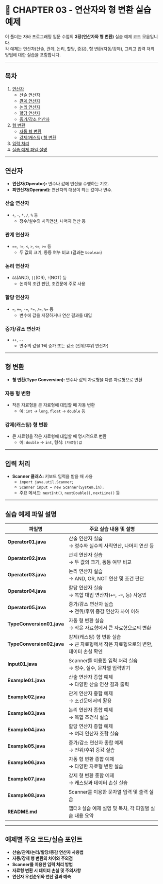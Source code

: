 # 📘 CHAPTER 03 - 연산자와 형 변환 실습 예제

이 폴더는 자바 프로그래밍 입문 수업의 **3장(연산자와 형 변환)** 실습 예제 코드 모음입니다.  
각 예제는 연산자(산술, 관계, 논리, 할당, 증감), 형 변환(자동/강제), 그리고 입력 처리 방법에 대한 실습을 포함합니다.

---

## 목차

1. [연산자](#연산자)
    - [산술 연산자](#산술-연산자)
    - [관계 연산자](#관계-연산자)
    - [논리 연산자](#논리-연산자)
    - [할당 연산자](#할당-연산자)
    - [증가/감소 연산자](#증가감소-연산자)
2. [형 변환](#형-변환)
    - [자동 형 변환](#자동-형-변환)
    - [강제(캐스팅) 형 변환](#강제캐스팅-형-변환)
3. [입력 처리](#입력-처리)
4. [실습 예제 파일 설명](#실습-예제-파일-설명)

---

## 연산자

- **연산자(Operator):** 변수나 값에 연산을 수행하는 기호.  
- **피연산자(Operand):** 연산자의 대상이 되는 값이나 변수.

### 산술 연산자
- `+`, `-`, `*`, `/`, `%` 등  
  - 정수/실수의 사칙연산, 나머지 연산 등

### 관계 연산자
- `==`, `!=`, `<`, `>`, `<=`, `>=` 등  
  - 두 값의 크기, 동등 여부 비교 (결과는 `boolean`)

### 논리 연산자
- `&&`(AND), `||`(OR), `!`(NOT) 등  
  - 논리적 조건 판단, 조건문에 주로 사용

### 할당 연산자
- `=`, `+=`, `-=`, `*=`, `/=`, `%=` 등  
  - 변수에 값을 저장하거나 연산 결과를 대입

### 증가/감소 연산자
- `++`, `--`  
  - 변수의 값을 1씩 증가 또는 감소 (전위/후위 연산자)

---

## 형 변환

- **형 변환(Type Conversion):** 변수나 값의 자료형을 다른 자료형으로 변환

### 자동 형 변환
- 작은 자료형을 큰 자료형에 대입할 때 자동 변환  
  - 예: `int` → `long`, `float` → `double` 등

### 강제(캐스팅) 형 변환
- 큰 자료형을 작은 자료형에 대입할 때 명시적으로 변환  
  - 예: `double` → `int`, 형식: `(자료형)값`

---

## 입력 처리

- **Scanner 클래스:** 키보드 입력을 받을 때 사용  
  - `import java.util.Scanner;`  
  - `Scanner input = new Scanner(System.in);`  
  - 주요 메서드: `nextInt()`, `nextDouble()`, `nextLine()` 등

---

## 실습 예제 파일 설명

| 파일명                      | 주요 실습 내용 및 설명 |
|----------------------------|----------------------|
| **Operator01.java**        | 산술 연산자 실습<br>→ 정수와 실수의 사칙연산, 나머지 연산 등 |
| **Operator02.java**        | 관계 연산자 실습<br>→ 두 값의 크기, 동등 여부 비교 |
| **Operator03.java**        | 논리 연산자 실습<br>→ AND, OR, NOT 연산 및 조건 판단 |
| **Operator04.java**        | 할당 연산자 실습<br>→ 복합 대입 연산자(`+=`, `-=`, 등) 사용법 |
| **Operator05.java**        | 증가/감소 연산자 실습<br>→ 전위/후위 증감 연산자 차이 이해 |
| **TypeConversion01.java**  | 자동 형 변환 실습<br>→ 작은 자료형에서 큰 자료형으로의 변환 |
| **TypeConversion02.java**  | 강제(캐스팅) 형 변환 실습<br>→ 큰 자료형에서 작은 자료형으로의 변환, 데이터 손실 확인 |
| **Input01.java**           | Scanner를 이용한 입력 처리 실습<br>→ 정수, 실수, 문자열 입력받기 |
| **Example01.java**         | 산술 연산자 종합 예제<br>→ 다양한 산술 연산 결과 출력 |
| **Example02.java**         | 관계 연산자 종합 예제<br>→ 조건문에서의 활용 |
| **Example03.java**         | 논리 연산자 종합 예제<br>→ 복합 조건식 실습 |
| **Example04.java**         | 할당 연산자 종합 예제<br>→ 여러 연산자 조합 실습 |
| **Example05.java**         | 증가/감소 연산자 종합 예제<br>→ 전위/후위 증감 실습 |
| **Example06.java**         | 자동 형 변환 종합 예제<br>→ 다양한 자료형 변환 실습 |
| **Example07.java**         | 강제 형 변환 종합 예제<br>→ 캐스팅과 데이터 손실 실습 |
| **Example08.java**         | Scanner를 이용한 문자열 입력 및 출력 실습 |
| **README.md**              | 챕터3 실습 예제 설명 및 목차, 각 파일별 실습 내용 요약 |

---

## 예제별 주요 코드/실습 포인트

- **산술/관계/논리/할당/증감 연산자 사용법**
- **자동/강제 형 변환의 차이와 주의점**
- **Scanner를 이용한 입력 처리 방법**
- **자료형 변환 시 데이터 손실 및 주의사항**
- **연산자 우선순위와 연산 결과 예측**

